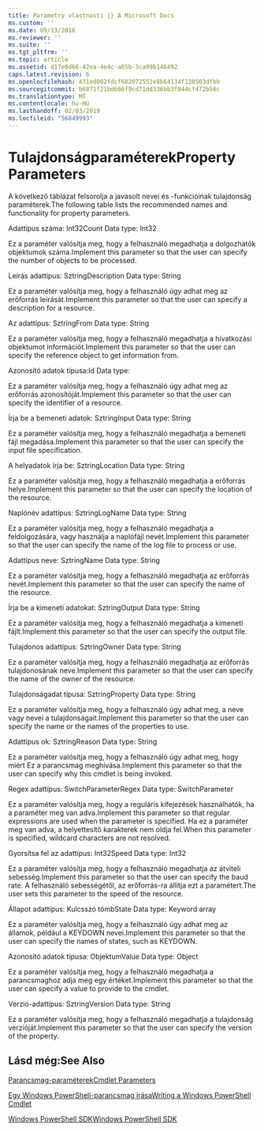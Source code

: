 ```yaml
---
title: Parametry vlastností |} A Microsoft Docs
ms.custom: ''
ms.date: 09/13/2016
ms.reviewer: ''
ms.suite: ''
ms.tgt_pltfrm: ''
ms.topic: article
ms.assetid: d17e0d66-42ea-4e4c-a85b-3ca09b146492
caps.latest.revision: 6
ms.openlocfilehash: 431ed002fdcf682072552e8b64134f130503dfbb
ms.sourcegitcommit: b6871f21bd666f9cd71dd336bb3f844cf472b56c
ms.translationtype: MT
ms.contentlocale: hu-HU
ms.lasthandoff: 02/03/2019
ms.locfileid: "56849993"
---
```

# <a name="property-parameters"></a><span data-ttu-id="43086-102">Tulajdonságparaméterek</span><span class="sxs-lookup"><span data-stu-id="43086-102">Property Parameters</span></span>

<span data-ttu-id="43086-103">A következő táblázat felsorolja a javasolt nevei és -funkcióinak tulajdonság paraméterek.</span><span class="sxs-lookup"><span data-stu-id="43086-103">The following table lists the recommended names and functionality for property parameters.</span></span>

<span data-ttu-id="43086-104">Adattípus száma: Int32</span><span class="sxs-lookup"><span data-stu-id="43086-104">Count Data type: Int32</span></span>

<span data-ttu-id="43086-105">Ez a paraméter valósítja meg, hogy a felhasználó megadhatja a dolgozhatók objektumok száma.</span><span class="sxs-lookup"><span data-stu-id="43086-105">Implement this parameter so that the user can specify the number of objects to be processed.</span></span>

<span data-ttu-id="43086-106">Leírás adattípus: Sztring</span><span class="sxs-lookup"><span data-stu-id="43086-106">Description Data type: String</span></span>

<span data-ttu-id="43086-107">Ez a paraméter valósítja meg, hogy a felhasználó úgy adhat meg az erőforrás leírását.</span><span class="sxs-lookup"><span data-stu-id="43086-107">Implement this parameter so that the user can specify a description for a resource.</span></span>

<span data-ttu-id="43086-108">Az adattípus: Sztring</span><span class="sxs-lookup"><span data-stu-id="43086-108">From Data type: String</span></span>

<span data-ttu-id="43086-109">Ez a paraméter valósítja meg, hogy a felhasználó megadhatja a hivatkozási objektumot információt.</span><span class="sxs-lookup"><span data-stu-id="43086-109">Implement this parameter so that the user can specify the reference object to get information from.</span></span>

<span data-ttu-id="43086-110">Azonosító adatok típusa:</span><span class="sxs-lookup"><span data-stu-id="43086-110">Id Data type:</span></span>

<span data-ttu-id="43086-111">Ez a paraméter valósítja meg, hogy a felhasználó úgy adhat meg az erőforrás azonosítóját.</span><span class="sxs-lookup"><span data-stu-id="43086-111">Implement this parameter so that the user can specify the identifier of a resource.</span></span>

<span data-ttu-id="43086-112">Írja be a bemeneti adatok: Sztring</span><span class="sxs-lookup"><span data-stu-id="43086-112">Input Data type: String</span></span>

<span data-ttu-id="43086-113">Ez a paraméter valósítja meg, hogy a felhasználó megadhatja a bemeneti fájl megadása.</span><span class="sxs-lookup"><span data-stu-id="43086-113">Implement this parameter so that the user can specify the input file specification.</span></span>

<span data-ttu-id="43086-114">A helyadatok írja be: Sztring</span><span class="sxs-lookup"><span data-stu-id="43086-114">Location Data type: String</span></span>

<span data-ttu-id="43086-115">Ez a paraméter valósítja meg, hogy a felhasználó megadhatja a erőforrás helye.</span><span class="sxs-lookup"><span data-stu-id="43086-115">Implement this parameter so that the user can specify the location of the resource.</span></span>

<span data-ttu-id="43086-116">Naplónév adattípus: Sztring</span><span class="sxs-lookup"><span data-stu-id="43086-116">LogName Data type: String</span></span>

<span data-ttu-id="43086-117">Ez a paraméter valósítja meg, hogy a felhasználó megadhatja a feldolgozására, vagy használja a naplófájl nevét.</span><span class="sxs-lookup"><span data-stu-id="43086-117">Implement this parameter so that the user can specify the name of the log file to process or use.</span></span>

<span data-ttu-id="43086-118">Adattípus neve: Sztring</span><span class="sxs-lookup"><span data-stu-id="43086-118">Name Data type: String</span></span>

<span data-ttu-id="43086-119">Ez a paraméter valósítja meg, hogy a felhasználó megadhatja az erőforrás nevét.</span><span class="sxs-lookup"><span data-stu-id="43086-119">Implement this parameter so that the user can specify the name of the resource.</span></span>

<span data-ttu-id="43086-120">Írja be a kimeneti adatokat: Sztring</span><span class="sxs-lookup"><span data-stu-id="43086-120">Output Data type: String</span></span>

<span data-ttu-id="43086-121">Ez a paraméter valósítja meg, hogy a felhasználó megadhatja a kimeneti fájlt.</span><span class="sxs-lookup"><span data-stu-id="43086-121">Implement this parameter so that the user can specify the output file.</span></span>

<span data-ttu-id="43086-122">Tulajdonos adattípus: Sztring</span><span class="sxs-lookup"><span data-stu-id="43086-122">Owner Data type: String</span></span>

<span data-ttu-id="43086-123">Ez a paraméter valósítja meg, hogy a felhasználó megadhatja az erőforrás tulajdonosának neve.</span><span class="sxs-lookup"><span data-stu-id="43086-123">Implement this parameter so that the user can specify the name of the owner of the resource.</span></span>

<span data-ttu-id="43086-124">Tulajdonságadat típusa: Sztring</span><span class="sxs-lookup"><span data-stu-id="43086-124">Property Data type: String</span></span>

<span data-ttu-id="43086-125">Ez a paraméter valósítja meg, hogy a felhasználó úgy adhat meg, a neve vagy nevei a tulajdonságait.</span><span class="sxs-lookup"><span data-stu-id="43086-125">Implement this parameter so that the user can specify the name or the names of the properties to use.</span></span>

<span data-ttu-id="43086-126">Adattípus ok: Sztring</span><span class="sxs-lookup"><span data-stu-id="43086-126">Reason Data type: String</span></span>

<span data-ttu-id="43086-127">Ez a paraméter valósítja meg, hogy a felhasználó úgy adhat meg, hogy miért Ez a parancsmag meghívása.</span><span class="sxs-lookup"><span data-stu-id="43086-127">Implement this parameter so that the user can specify why this cmdlet is being invoked.</span></span>

<span data-ttu-id="43086-128">Regex adattípus: SwitchParameter</span><span class="sxs-lookup"><span data-stu-id="43086-128">Regex Data type: SwitchParameter</span></span>

<span data-ttu-id="43086-129">Ez a paraméter valósítja meg, hogy a reguláris kifejezések használhatók, ha a paraméter meg van adva.</span><span class="sxs-lookup"><span data-stu-id="43086-129">Implement this parameter so that regular expressions are used when the parameter is specified.</span></span> <span data-ttu-id="43086-130">Ha ez a paraméter meg van adva, a helyettesítő karakterek nem oldja fel.</span><span class="sxs-lookup"><span data-stu-id="43086-130">When this parameter is specified, wildcard characters are not resolved.</span></span>

<span data-ttu-id="43086-131">Gyorsítsa fel az adattípus: Int32</span><span class="sxs-lookup"><span data-stu-id="43086-131">Speed Data type: Int32</span></span>

<span data-ttu-id="43086-132">Ez a paraméter valósítja meg, hogy a felhasználó megadhatja az átviteli sebesség.</span><span class="sxs-lookup"><span data-stu-id="43086-132">Implement this parameter so that the user can specify the baud rate.</span></span> <span data-ttu-id="43086-133">A felhasználó sebességétől, az erőforrás-ra állítja ezt a paramétert.</span><span class="sxs-lookup"><span data-stu-id="43086-133">The user sets this parameter to the speed of the resource.</span></span>

<span data-ttu-id="43086-134">Állapot adattípus: Kulcsszó tömb</span><span class="sxs-lookup"><span data-stu-id="43086-134">State Data type: Keyword array</span></span>

<span data-ttu-id="43086-135">Ez a paraméter valósítja meg, hogy a felhasználó úgy adhat meg az államok, például a KEYDOWN nevei.</span><span class="sxs-lookup"><span data-stu-id="43086-135">Implement this parameter so that the user can specify the names of states, such as KEYDOWN.</span></span>

<span data-ttu-id="43086-136">Azonosító adatok típusa: Objektum</span><span class="sxs-lookup"><span data-stu-id="43086-136">Value Data type: Object</span></span>

<span data-ttu-id="43086-137">Ez a paraméter valósítja meg, hogy a felhasználó megadhatja a parancsmaghoz adja meg egy értéket.</span><span class="sxs-lookup"><span data-stu-id="43086-137">Implement this parameter so that the user can  specify a value to provide to the cmdlet.</span></span>

<span data-ttu-id="43086-138">Verzió-adattípus: Sztring</span><span class="sxs-lookup"><span data-stu-id="43086-138">Version Data type: String</span></span>

<span data-ttu-id="43086-139">Ez a paraméter valósítja meg, hogy a felhasználó megadhatja a tulajdonság verzióját.</span><span class="sxs-lookup"><span data-stu-id="43086-139">Implement this parameter so that the user can specify the version of the property.</span></span>

## <a name="see-also"></a><span data-ttu-id="43086-140">Lásd még:</span><span class="sxs-lookup"><span data-stu-id="43086-140">See Also</span></span>

[<span data-ttu-id="43086-141">Parancsmag-paraméterek</span><span class="sxs-lookup"><span data-stu-id="43086-141">Cmdlet Parameters</span></span>](./cmdlet-parameters.md)

[<span data-ttu-id="43086-142">Egy Windows PowerShell-parancsmag írása</span><span class="sxs-lookup"><span data-stu-id="43086-142">Writing a Windows PowerShell Cmdlet</span></span>](./writing-a-windows-powershell-cmdlet.md)

[<span data-ttu-id="43086-143">Windows PowerShell SDK</span><span class="sxs-lookup"><span data-stu-id="43086-143">Windows PowerShell SDK</span></span>](../windows-powershell-reference.md)
